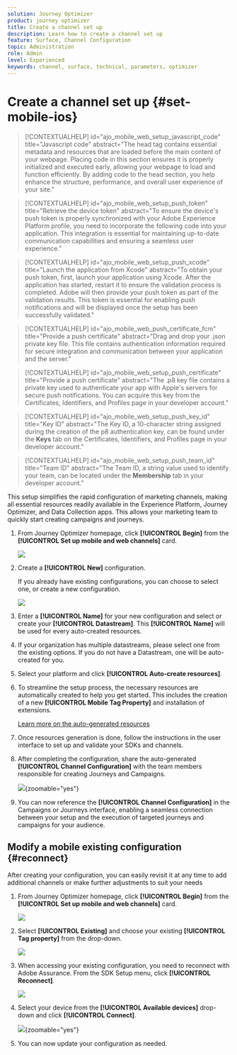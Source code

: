 ```yaml
---
solution: Journey Optimizer
product: journey optimizer
title: Create a channel set up
description: Learn how to create a channel set up 
feature: Surface, Channel Configuration
topic: Administration
role: Admin
level: Experienced
keywords: channel, surface, technical, parameters, optimizer
---
```

# Create a channel set up {#set-mobile-ios}

>[!CONTEXTUALHELP]
>id="ajo_mobile_web_setup_javascript_code"
>title="Javascript code"
>abstract="The head tag contains essential metadata and resources that are loaded before the main content of your webpage. Placing code in this section ensures it is properly initialized and executed early, allowing your webpage to load and function efficiently. By adding code to the head section, you help enhance the structure, performance, and overall user experience of your site."

>[!CONTEXTUALHELP]
>id="ajo_mobile_web_setup_push_token"
>title="Retrieve the device token"
>abstract="To ensure the device's push token is properly synchronized with your Adobe Experience Platform profile, you need to incorporate the following code into your application. This integration is essential for maintaining up-to-date communication capabilities and ensuring a seamless user experience."

>[!CONTEXTUALHELP]
>id="ajo_mobile_web_setup_push_xcode"
>title="Launch the application from Xcode"
>abstract="To obtain your push token, first, launch your application using Xcode. After the application has started, restart it to ensure the validation process is completed. Adobe will then provide your push token as part of the validation results. This token is essential for enabling push notifications and will be displayed once the setup has been successfully validated."

>[!CONTEXTUALHELP]
>id="ajo_mobile_web_push_certificate_fcm"
>title="Provide a push certificate"
>abstract="Drag and drop your .json private key file. This file contains authentication information required for secure integration and communication between your application and the server."

>[!CONTEXTUALHELP]
>id="ajo_mobile_web_setup_push_certificate"
>title="Provide a push certificate"
>abstract="The .p8 key file contains a private key used to authenticate your app with Apple's servers for secure push notifications. You can acquire this key from the Certificates, Identifiers, and Profiles page in your developer account."

>[!CONTEXTUALHELP]
>id="ajo_mobile_web_setup_push_key_id"
>title="Key ID"
>abstract="The Key ID, a 10-character string assigned during the creation of the p8 authentication key, can be found under the **Keys** tab on the Certificates, Identifiers, and Profiles page in your developer account."

>[!CONTEXTUALHELP]
>id="ajo_mobile_web_setup_push_team_id"
>title="Team ID"
>abstract="The Team ID, a string value used to identify your team, can be located under the **Membership** tab in your developer account."

This setup simplifies the rapid configuration of marketing channels, making all essential resources readily available in the Experience Platform, Journey Optimizer, and Data Collection apps. This allows your marketing team to quickly start creating campaigns and journeys.

1. From Journey Optimizer homepage, click **[!UICONTROL Begin]** from the **[!UICONTROL Set up mobile and web channels]** card.

    ![](assets/guided-setup-config-1.png)

1. Create a **[!UICONTROL New]** configuration.

    If you already have existing configurations, you can choose to select one, or create a new configuration.

    ![](assets/guided-setup-config-2.png)

1. Enter a **[!UICONTROL Name]** for your new configuration and select or create your **[!UICONTROL Datastream]**. This **[!UICONTROL Name]** will be used for every auto-created resources.

1. If your organization has multiple datastreams, please select one from the existing options. If you do not have a Datastream, one will be auto-created for you.

1. Select your platform and click **[!UICONTROL Auto-create resources]**.

1. To streamline the setup process, the necessary resources are automatically created to help you get started. This includes the creation of a new **[!UICONTROL Mobile Tag Property]** and installation of extensions.

    [Learn more on the auto-generated resources](set-mobile-config.md#auto-create-resources)

1. Once resources generation is done, follow the instructions in the user interface to set up and validate your SDKs and channels.

1. After completing the configuration, share the auto-generated **[!UICONTROL Channel Configuration]** with the team members responsible for creating Journeys and Campaigns. 

    ![](assets/guided-setup-config-ios-8.png){zoomable="yes"}

1. You can now reference the **[!UICONTROL Channel Configuration]** in the Campaigns or Journeys interface, enabling a seamless connection between your setup and the execution of targeted journeys and campaigns for your audience.

## Modify a mobile existing configuration {#reconnect}

After creating your configuration, you can easily revisit it at any time to add additional channels or make further adjustments to suit your needs

1. From Journey Optimizer homepage, click **[!UICONTROL Begin]** from the **[!UICONTROL Set up mobile and web channels]** card.

    ![](assets/guided-setup-config-1.png)

1. Select **[!UICONTROL Existing]** and choose your existing **[!UICONTROL Tag property]** from the drop-down.

    ![](assets/guided-setup-config-ios-9.png)

1. When accessing your existing configuration, you need to reconnect with Adobe Assurance. From the SDK Setup menu, click **[!UICONTROL Reconnect]**.

    ![](assets/guided-setup-config-ios-10.png)

1. Select your device from the **[!UICONTROL Available devices]** drop-down and click **[!UICONTROL Connect]**.

    ![](assets/guided-setup-config-ios-11.png){zoomable="yes"}

1. You can now update your configuration as needed.
